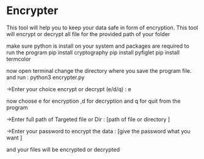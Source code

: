 # Encrypter
This tool will help you to keep your data safe in form of encryption. 
This tool will encrypt or decrypt all file for the provided path of your folder


make sure python is install on your system and packages are required to run the program
pip install cryptography
pip install pyfiglet
pip install termcolor

now open terminal change the directory where you save the program file.
and run : python3 encrypter.py




->Enter your choice encrypt or decrypt (e/d/q) : e

now choose e for encryption ,d for decryption and q for quit from the program

->Enter full path of Targeted file or Dir : [path of file or directory ]


->Enter your password to encrypt the data : [give the password what you want ]

and your files will be encrypted or decrypted



